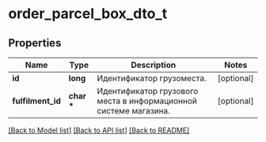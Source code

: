 # order_parcel_box_dto_t

## Properties
Name | Type | Description | Notes
------------ | ------------- | ------------- | -------------
**id** | **long** | Идентификатор грузоместа. | [optional] 
**fulfilment_id** | **char \*** | Идентификатор грузового места в информационной системе магазина. | [optional] 

[[Back to Model list]](../README.md#documentation-for-models) [[Back to API list]](../README.md#documentation-for-api-endpoints) [[Back to README]](../README.md)


